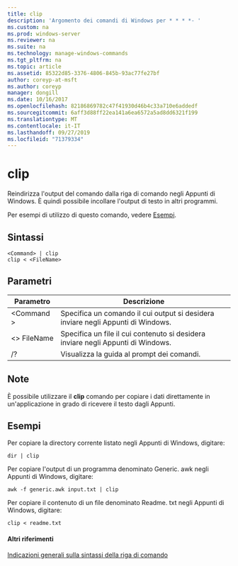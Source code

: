 ```yaml
---
title: clip
description: 'Argomento dei comandi di Windows per * * * *- '
ms.custom: na
ms.prod: windows-server
ms.reviewer: na
ms.suite: na
ms.technology: manage-windows-commands
ms.tgt_pltfrm: na
ms.topic: article
ms.assetid: 85322d85-3376-4806-845b-93ac77fe27bf
author: coreyp-at-msft
ms.author: coreyp
manager: dongill
ms.date: 10/16/2017
ms.openlocfilehash: 82186869782c47f41930d46b4c33a710e6addedf
ms.sourcegitcommit: 6aff3d88ff22ea141a6ea6572a5ad8dd6321f199
ms.translationtype: MT
ms.contentlocale: it-IT
ms.lasthandoff: 09/27/2019
ms.locfileid: "71379334"
---
```

# <a name="clip"></a>clip



Reindirizza l'output del comando dalla riga di comando negli Appunti di Windows. È quindi possibile incollare l'output di testo in altri programmi.

Per esempi di utilizzo di questo comando, vedere [Esempi](#BKMK_examples).

## <a name="syntax"></a>Sintassi

```
<Command> | clip
clip < <FileName>
```

## <a name="parameters"></a>Parametri

|Parametro|Descrizione|
|---------|-----------|
|\<Command >|Specifica un comando il cui output si desidera inviare negli Appunti di Windows.|
|\<> FileName|Specifica un file il cui contenuto si desidera inviare negli Appunti di Windows.|
|/?|Visualizza la guida al prompt dei comandi.|

## <a name="remarks"></a>Note

È possibile utilizzare il **clip** comando per copiare i dati direttamente in un'applicazione in grado di ricevere il testo dagli Appunti.

## <a name="BKMK_examples"></a>Esempi

Per copiare la directory corrente listato negli Appunti di Windows, digitare:
```
dir | clip
```
Per copiare l'output di un programma denominato Generic. awk negli Appunti di Windows, digitare:
```
awk -f generic.awk input.txt | clip
```
Per copiare il contenuto di un file denominato Readme. txt negli Appunti di Windows, digitare:
```
clip < readme.txt
```

#### <a name="additional-references"></a>Altri riferimenti

[Indicazioni generali sulla sintassi della riga di comando](command-line-syntax-key.md)